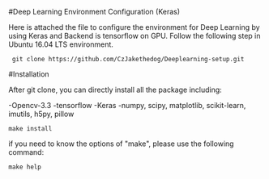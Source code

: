 #Deep Learning Environment Configuration (Keras)

Here is attached the file to configure the environment for Deep Learning by using Keras and Backend is tensorflow on GPU. Follow the following step in Ubuntu 16.04 LTS environment.
```
 git clone https://github.com/CzJakethedog/Deeplearning-setup.git
```

#Installation

After git clone, you can directly install all the package including:

-Opencv-3.3
-tensorflow
-Keras
-numpy, scipy, matplotlib, scikit-learn, imutils, h5py, pillow
```
make install
```
if you need to know the options of "make", please use the following command:
```
make help
```
